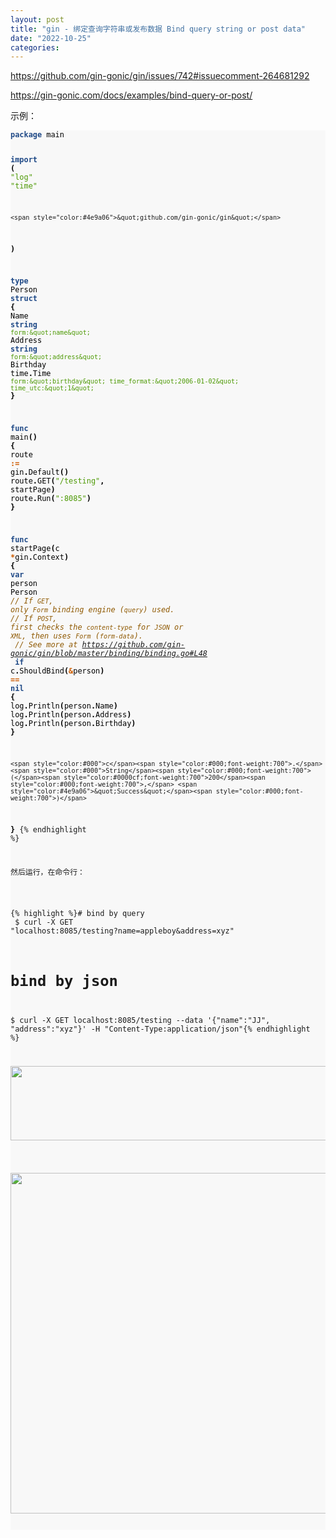 ```yaml
---
layout: post
title: "gin - 绑定查询字符串或发布数据 Bind query string or post data"
date: "2022-10-25"
categories: 
---
```

<p><a href="https://github.com/gin-gonic/gin/issues/742#issuecomment-264681292">https://github.com/gin-gonic/gin/issues/742#issuecomment-264681292</a></p>

<p><a href="https://gin-gonic.com/docs/examples/bind-query-or-post/">https://gin-gonic.com/docs/examples/bind-query-or-post/</a></p>

<p>示例：</p>

<div class="highlight">
<pre style="background-color:#f8f8f8;-moz-tab-size:4;-o-tab-size:4;tab-size:4">
<code class="language-go" data-lang="go"><span style="color:#204a87;font-weight:700">package</span> <span style="color:#000">main</span>

<span style="color:#204a87;font-weight:700">import</span> <span style="color:#000;font-weight:700">(</span>
	<span style="color:#4e9a06">&quot;log&quot;</span>
	<span style="color:#4e9a06">&quot;time&quot;</span>

	<span style="color:#4e9a06">&quot;github.com/gin-gonic/gin&quot;</span>
<span style="color:#000;font-weight:700">)</span>

<span style="color:#204a87;font-weight:700">type</span> <span style="color:#000">Person</span> <span style="color:#204a87;font-weight:700">struct</span> <span style="color:#000;font-weight:700">{</span>
	<span style="color:#000">Name</span>     <span style="color:#204a87;font-weight:700">string</span>    <span style="color:#4e9a06">`form:&quot;name&quot;`</span>
	<span style="color:#000">Address</span>  <span style="color:#204a87;font-weight:700">string</span>    <span style="color:#4e9a06">`form:&quot;address&quot;`</span>
	<span style="color:#000">Birthday</span> <span style="color:#000">time</span><span style="color:#000;font-weight:700">.</span><span style="color:#000">Time</span> <span style="color:#4e9a06">`form:&quot;birthday&quot; time_format:&quot;2006-01-02&quot; time_utc:&quot;1&quot;`</span>
<span style="color:#000;font-weight:700">}</span>

<span style="color:#204a87;font-weight:700">func</span> <span style="color:#000">main</span><span style="color:#000;font-weight:700">()</span> <span style="color:#000;font-weight:700">{</span>
	<span style="color:#000">route</span> <span style="color:#ce5c00;font-weight:700">:=</span> <span style="color:#000">gin</span><span style="color:#000;font-weight:700">.</span><span style="color:#000">Default</span><span style="color:#000;font-weight:700">()</span>
	<span style="color:#000">route</span><span style="color:#000;font-weight:700">.</span><span style="color:#000">GET</span><span style="color:#000;font-weight:700">(</span><span style="color:#4e9a06">&quot;/testing&quot;</span><span style="color:#000;font-weight:700">,</span> <span style="color:#000">startPage</span><span style="color:#000;font-weight:700">)</span>
	<span style="color:#000">route</span><span style="color:#000;font-weight:700">.</span><span style="color:#000">Run</span><span style="color:#000;font-weight:700">(</span><span style="color:#4e9a06">&quot;:8085&quot;</span><span style="color:#000;font-weight:700">)</span>
<span style="color:#000;font-weight:700">}</span>

<span style="color:#204a87;font-weight:700">func</span> <span style="color:#000">startPage</span><span style="color:#000;font-weight:700">(</span><span style="color:#000">c</span> <span style="color:#ce5c00;font-weight:700">*</span><span style="color:#000">gin</span><span style="color:#000;font-weight:700">.</span><span style="color:#000">Context</span><span style="color:#000;font-weight:700">)</span> <span style="color:#000;font-weight:700">{</span>
	<span style="color:#204a87;font-weight:700">var</span> <span style="color:#000">person</span> <span style="color:#000">Person</span>
	<span style="color:#8f5902;font-style:italic">// If `GET`, only `Form` binding engine (`query`) used.
</span>	<span style="color:#8f5902;font-style:italic">// If `POST`, first checks the `content-type` for `JSON` or `XML`, then uses `Form` (`form-data`).
</span>	<span style="color:#8f5902;font-style:italic">// See more at https://github.com/gin-gonic/gin/blob/master/binding/binding.go#L48
</span>	<span style="color:#204a87;font-weight:700">if</span> <span style="color:#000">c</span><span style="color:#000;font-weight:700">.</span><span style="color:#000">ShouldBind</span><span style="color:#000;font-weight:700">(</span><span style="color:#ce5c00;font-weight:700">&amp;</span><span style="color:#000">person</span><span style="color:#000;font-weight:700">)</span> <span style="color:#ce5c00;font-weight:700">==</span> <span style="color:#204a87;font-weight:700">nil</span> <span style="color:#000;font-weight:700">{</span>
		<span style="color:#000">log</span><span style="color:#000;font-weight:700">.</span><span style="color:#000">Println</span><span style="color:#000;font-weight:700">(</span><span style="color:#000">person</span><span style="color:#000;font-weight:700">.</span><span style="color:#000">Name</span><span style="color:#000;font-weight:700">)</span>
		<span style="color:#000">log</span><span style="color:#000;font-weight:700">.</span><span style="color:#000">Println</span><span style="color:#000;font-weight:700">(</span><span style="color:#000">person</span><span style="color:#000;font-weight:700">.</span><span style="color:#000">Address</span><span style="color:#000;font-weight:700">)</span>
		<span style="color:#000">log</span><span style="color:#000;font-weight:700">.</span><span style="color:#000">Println</span><span style="color:#000;font-weight:700">(</span><span style="color:#000">person</span><span style="color:#000;font-weight:700">.</span><span style="color:#000">Birthday</span><span style="color:#000;font-weight:700">)</span>
	<span style="color:#000;font-weight:700">}</span>

	<span style="color:#000">c</span><span style="color:#000;font-weight:700">.</span><span style="color:#000">String</span><span style="color:#000;font-weight:700">(</span><span style="color:#0000cf;font-weight:700">200</span><span style="color:#000;font-weight:700">,</span> <span style="color:#4e9a06">&quot;Success&quot;</span><span style="color:#000;font-weight:700">)</span>
<span style="color:#000;font-weight:700">}</span>
{% endhighlight %}

<p>然后运行，在命令行：</p>

{% highlight %}# bind by query<br />
$ curl -X GET &quot;localhost:8085/testing?name=appleboy&amp;address=xyz&quot;<br />
# bind by json<br />
$ curl -X GET localhost:8085/testing --data &#39;{&quot;name&quot;:&quot;JJ&quot;, &quot;address&quot;:&quot;xyz&quot;}&#39; -H &quot;Content-Type:application/json&quot;{% endhighlight %}

<p><img height="119" src="/uploads/ckeditor/pictures/620/image-20221025092430-1.png" width="1691" /></p>

<p><img height="545" src="/uploads/ckeditor/pictures/621/image-20221025092444-2.png" width="1285" /></p>
</div>

